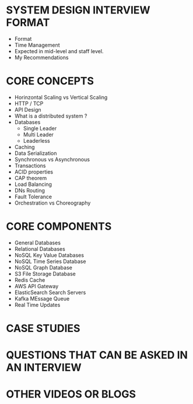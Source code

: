 # SYSTEM DESIGN INTERVIEW FORMAT

* Format
* Time Management
* Expected in mid-level and staff level.
* My Recommendations

# CORE CONCEPTS

* Horinzontal Scaling vs Vertical Scaling
* HTTP / TCP
* API Design
* What is a distributed system ?
* Databases
  * Single Leader
  * Multi Leader
  * Leaderless
* Caching
* Data Serialization
* Synchronous vs Asynchronous
* Transactions
* ACID properties
* CAP theorem
* Load Balancing
* DNs Routing
* Fault Tolerance
* Orchestration vs Choreography


# CORE COMPONENTS

* General Databases
* Relational Databases
* NoSQL Key Value Databases
* NoSQL Time Series Database
* NoSQL Graph Database
* S3 File Storage Database
* Redis Cache
* AWS API Gateway
* ElasticSearch Search Servers
* Kafka MEssage Queue
* Real Time Updates


# CASE STUDIES


# QUESTIONS THAT CAN BE ASKED IN AN INTERVIEW



# OTHER VIDEOS OR BLOGS
